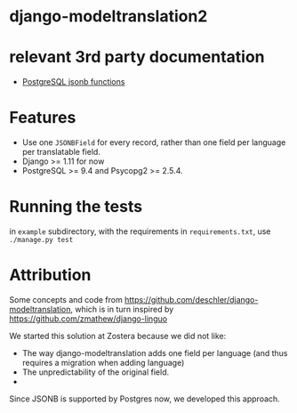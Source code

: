# django-modeltranslation2

# relevant 3rd party documentation
- [PostgreSQL jsonb functions](https://www.postgresql.org/docs/9.5/static/functions-json.html)

# Features

- Use one `JSONBField` for every record, rather than one field per language per translatable field.
- Django >= 1.11 for now
- PostgreSQL >= 9.4 and Psycopg2 >= 2.5.4.

# Running the tests

in `example` subdirectory, with the requirements in `requirements.txt`, use `./manage.py test`


# Attribution
Some concepts and code from https://github.com/deschler/django-modeltranslation,
which is in turn inspired by https://github.com/zmathew/django-linguo

We started this solution at Zostera because we did not like:
- The way django-modeltranslation adds one field per language (and thus requires a migration
when adding language)
- The unpredictability of the original field.
-
Since JSONB is supported by Postgres now, we developed this approach.
